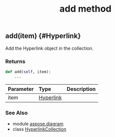 ﻿---
title: add method
second_title: Aspose.Diagram for Python via .NET API References
description: 
type: docs
weight: 20
url: /python-net/aspose.diagram/hyperlinkcollection/add/
is_root: false
---

## add(item) {#Hyperlink}

Add the Hyperlink object in the collection.

### Returns 





```python
def add(self, item):
    ...
```


| Parameter | Type | Description |
| :- | :- | :- |
| item | [Hyperlink](/diagram/python-net/aspose.diagram/hyperlink) |  |



### See Also
* module [aspose.diagram](../../)
* class [HyperlinkCollection](/diagram/python-net/aspose.diagram/hyperlinkcollection)
